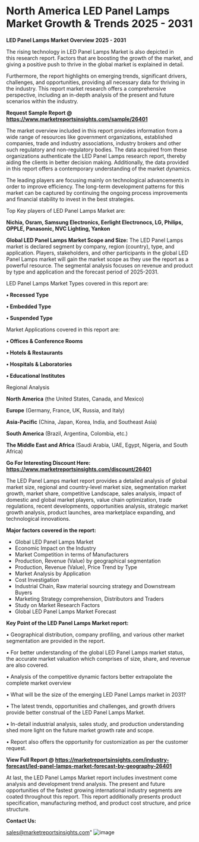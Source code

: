  # North America LED Panel Lamps Market Growth & Trends 2025 - 2031

<Strong> LED Panel Lamps Market Overview 2025 - 2031</strong>

The rising technology in LED Panel Lamps Market is also depicted in this research report. Factors that are boosting the growth of the market, and giving a positive push to thrive in the global market is explained in detail.

Furthermore, the report highlights on emerging trends, significant drivers, challenges, and opportunities, providing all necessary data for thriving in the industry. This report market research offers a comprehensive perspective, including an in-depth analysis of the present and future scenarios within the industry.

<strong>Request Sample Report @ <a href=https://www.marketreportsinsights.com/sample/26401>https://www.marketreportsinsights.com/sample/26401</a></strong>

The market overview included in this report provides information from a wide range of resources like government organizations, established companies, trade and industry associations, industry brokers and other such regulatory and non-regulatory bodies. The data acquired from these organizations authenticate the LED Panel Lamps research report, thereby aiding the clients in better decision making. Additionally, the data provided in this report offers a contemporary understanding of the market dynamics.

The leading players are focusing mainly on technological advancements in order to improve efficiency. The long-term development patterns for this market can be captured by continuing the ongoing process improvements and financial stability to invest in the best strategies.

Top Key players of LED Panel Lamps Market are:

<strong>Nichia, Osram, Samsung Electronics, Eerlight Electronocs, LG, Philips, OPPLE, Panasonic, NVC Lighting, Yankon</strong>

<strong><b>Global LED Panel Lamps Market Scope and Size:</b></strong>
The LED Panel Lamps market is declared segment by company, region (country), type, and application. Players, stakeholders, and other participants in the global LED Panel Lamps market will gain the market scope as they use the report as a powerful resource. The segmental analysis focuses on revenue and product by type and application and the forecast period of 2025-2031.

LED Panel Lamps Market Types covered in this report are:

<strong>• Recessed Type

• Embedded Type

• Suspended Type</strong>

Market Applications covered in this report are:

<strong>• Offices & Conference Rooms

• Hotels & Restaurants

• Hospitals & Laboratories

• Educational Institutes</strong> 

Regional Analysis

<strong>North America</strong> (the United States, Canada, and Mexico)

<strong>Europe</strong> (Germany, France, UK, Russia, and Italy)

<strong>Asia-Pacific</strong> (China, Japan, Korea, India, and Southeast Asia)

<strong>South America</strong> (Brazil, Argentina, Colombia, etc.)

<strong>The Middle East and Africa</strong> (Saudi Arabia, UAE, Egypt, Nigeria, and South Africa)

<strong>Go For Interesting Discount Here: <a href=https://www.marketreportsinsights.com/discount/26401>https://www.marketreportsinsights.com/discount/26401</a></strong>

The LED Panel Lamps market report provides a detailed analysis of global market size, regional and country-level market size, segmentation market growth, market share, competitive Landscape, sales analysis, impact of domestic and global market players, value chain optimization, trade regulations, recent developments, opportunities analysis, strategic market growth analysis, product launches, area marketplace expanding, and technological innovations.

<strong><b>Major factors covered in the report:</b></strong>
<ul>
  <li>Global LED Panel Lamps Market </li>
  <li>Economic Impact on the Industry</li>
  <li>Market Competition in terms of Manufacturers</li>
  <li>Production, Revenue (Value) by geographical segmentation</li>
  <li>Production, Revenue (Value), Price Trend by Type</li>
  <li>Market Analysis by Application</li>
  <li>Cost Investigation</li>
  <li>Industrial Chain, Raw material sourcing strategy and Downstream Buyers</li>
  <li>Marketing Strategy comprehension, Distributors and Traders</li>
  <li>Study on Market Research Factors</li>
  <li>Global LED Panel Lamps Market Forecast</li>
</ul>

<strong><b>Key Point of the LED Panel Lamps Market report:</b></strong>

• Geographical distribution, company profiling, and various other market segmentation are provided in the report.

• For better understanding of the global LED Panel Lamps market status, the accurate market valuation which comprises of size, share, and revenue are also covered.

• Analysis of the competitive dynamic factors better extrapolate the complete market overview

• What will be the size of the emerging LED Panel Lamps market in 2031?

• The latest trends, opportunities and challenges, and growth drivers provide better construal of the LED Panel Lamps Market.

• In-detail industrial analysis, sales study, and production understanding shed more light on the future market growth rate and scope.

• Report also offers the opportunity for customization as per the customer request.

<strong><b>View Full Report @ <a href=https://marketreportsinsights.com/industry-forecast/led-panel-lamps-market-forecast-by-geography-26401>https://marketreportsinsights.com/industry-forecast/led-panel-lamps-market-forecast-by-geography-26401</a></b></strong>


At last, the LED Panel Lamps Market report includes investment come analysis and development trend analysis. The present and future opportunities of the fastest growing international industry segments are coated throughout this report. This report additionally presents product specification, manufacturing method, and product cost structure, and price structure.

<strong>Contact Us:</strong>

sales@marketreportsinsights.com"
![image](https://github.com/user-attachments/assets/86c11a61-bb1a-4cfc-a32b-9d46ff350d2f)
